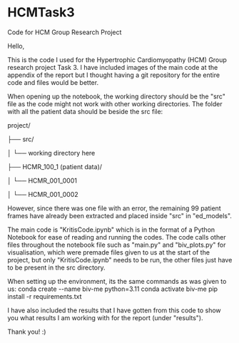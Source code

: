 # HCMTask3
Code for HCM Group Research Project 

Hello, 

This is the code I used for the Hypertrophic Cardiomyopathy (HCM) Group research project Task 3. I have included images of the main code at the appendix of the report but I thought having a git repository for the entire code and files would be better. 

When opening up the notebook, the working directory should be the "src" file as the code might not work with other working directories. The folder with all the patient data should be beside the src file:

project/

├── src/

│   └── working directory here

├── HCMR_100_1 (patient data)/

│   └── HCMR_001_0001 

│   └── HCMR_001_0002 

However, since there was one file with an error, the remaining 99 patient frames have already been extracted and placed inside "src" in "ed_models".

The main code is "KritisCode.ipynb" which is in the format of a Python Notebook for ease of reading and running the codes. The code calls other files throughout the notebook file such as "main.py" and "biv_plots.py" for visualisation, which were premade files given to us at the start of the project, but only "KritisCode.ipynb" needs to be run, the other files just have to be present in the src directory. 

When setting up the environment, its the same commands as was given to us:
conda create --name biv-me python=3.11
conda activate biv-me
pip install -r requirements.txt

I have also included the results that I have gotten from this code to show you what results I am working with for the report (under "results").

Thank you! :)
